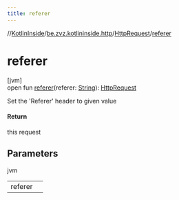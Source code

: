```yaml
---
title: referer
---
```

//[KotlinInside](../../../index.html)/[be.zvz.kotlininside.http](../index.html)/[HttpRequest](index.html)/[referer](referer.html)



# referer



[jvm]\
open fun [referer](referer.html)(referer: [String](https://docs.oracle.com/javase/7/docs/api/java/lang/String.html)): [HttpRequest](index.html)



Set the 'Referer' header to given value



#### Return



this request



## Parameters


jvm

| | |
|---|---|
| referer |  |




